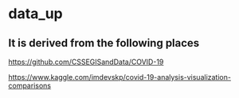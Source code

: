 # data_up
It is derived from the following places
---

https://github.com/CSSEGISandData/COVID-19

https://www.kaggle.com/imdevskp/covid-19-analysis-visualization-comparisons

